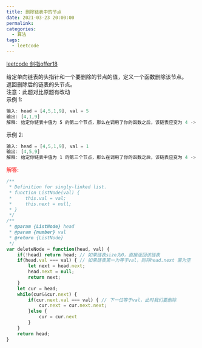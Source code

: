 ```yaml
---
title: 删除链表中的节点
date: 2021-03-23 20:00:00
permalink: 
categories:
  - 算法
tags:
  - leetcode
---
```


[leetcode 剑指offer18](https://leetcode-cn.com/problems/shan-chu-lian-biao-de-jie-dian-lcof/)

给定单向链表的头指针和一个要删除的节点的值，定义一个函数删除该节点。  
返回删除后的链表的头节点。  
注意：此题对比原题有改动  
示例 1:  

```js
输入: head = [4,5,1,9], val = 5
输出: [4,1,9]
解释: 给定你链表中值为 5 的第二个节点，那么在调用了你的函数之后，该链表应变为 4 -> 1 -> 9.
```

示例 2:  
```js
输入: head = [4,5,1,9], val = 1
输出: [4,5,9]
解释: 给定你链表中值为 1 的第三个节点，那么在调用了你的函数之后，该链表应变为 4 -> 5 -> 9.
```
<span style="color: #ff5050;font-weight: bold;">解答:</span>  

```js
/**
 * Definition for singly-linked list.
 * function ListNode(val) {
 *     this.val = val;
 *     this.next = null;
 * }
 */
/**
 * @param {ListNode} head
 * @param {number} val
 * @return {ListNode}
 */
var deleteNode = function(head, val) {
    if(!head) return head; // 如果链表size为0，直接返回该链表
    if(head.val === val) { // 如果链表第一为等于val，则将head.next 置为空
        let next = head.next;
        head.next = null;
        return next;
    }
    let cur = head;
    while(cur&&cur.next) {
        if(cur.next.val === val) { // 下一位等于val，此时我们要删除
            cur.next = cur.next.next;
        }else {
            cur = cur.next
        }
    }
    return head;
}
```
